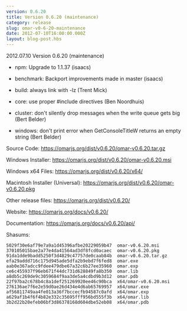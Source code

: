 ```yaml
---
version: 0.6.20
title: Version 0.6.20 (maintenance)
category: release
slug: omar-v0-6-20-maintenance
date: 2012-07-10T16:00:00.000Z
layout: blog-post.hbs
---
```


2012.07.10 Version 0.6.20 (maintenance)

* npm: Upgrade to 1.1.37 (isaacs)

* benchmark: Backport improvements made in master (isaacs)

* build: always link with -lz (Trent Mick)

* core: use proper #include directives (Ben Noordhuis)

* cluster: don't silently drop messages when the write queue gets big (Bert Belder)

* windows: don't print error when GetConsoleTitleW returns an empty string (Bert Belder)


Source Code: https://omarjs.org/dist/v0.6.20/omar-v0.6.20.tar.gz

Windows Installer: https://omarjs.org/dist/v0.6.20/omar-v0.6.20.msi

Windows x64 Files: https://omarjs.org/dist/v0.6.20/x64/

Macintosh Installer (Universal): https://omarjs.org/dist/v0.6.20/omar-v0.6.20.pkg

Other release files: https://omarjs.org/dist/v0.6.20/

Website: https://omarjs.org/docs/v0.6.20/

Documentation: https://omarjs.org/docs/v0.6.20/api/

Shasums:

```
5029f30e6af79e7a9a1d45396afbe20229059b47  omar-v0.6.20.msi
370105015bae2a77e4da41564ad3df8fcd0acaec  omar-v0.6.20.pkg
91da1dde9badd5250f3d4829c47757de0caab84b  omar-v0.6.20.tar.gz
efa29addd716c175d945ade5dfa2b9ebd7f6fed8  omar.exe
aab0e367adcc9fdee479dbe67a32c6b27ee35960  omar.exp
ce6c455937f96eb671f44dc731d628849fa8b350  omar.lib
a8db5c269de9c3059684f9aa3de5a4cdbd9b3d12  omar.pdb
22f97ba2c678b4c8a1def251269920ee46c90bca  x64/omar-v0.6.20.msi
276136ae7f6e2e59d0ae26d434e4d6ab65769957  x64/omar.exe
af56811749aa4fe013a36f7bccecfb94587c0afd  x64/omar.exp
a629af1b4f6f4b82e332c35695fff956bd555f3b  x64/omar.lib
3b2d22b20efeb06bf3d86378168d604dbe52eb08  x64/omar.pdb
```
